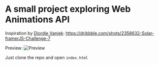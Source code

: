# A small project exploring Web Animations API

Inspiration by [Djordje Vanjek](http://vanjek.com): https://dribbble.com/shots/2358632-Solar-framerJS-Challenge-7

Preview: ![Preview](https://user-images.githubusercontent.com/8061997/27403505-f620c14a-56ca-11e7-80e8-b5a0c7eb6b8c.jpg)

Just clone the repo and open `index.html`
